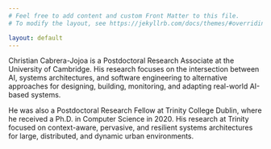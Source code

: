 ```yaml
---
# Feel free to add content and custom Front Matter to this file.
# To modify the layout, see https://jekyllrb.com/docs/themes/#overriding-theme-defaults

layout: default
---
```


<p>
   Christian Cabrera-Jojoa is a Postdoctoral Research Associate at the University of Cambridge. 
   His research focuses on the intersection between AI, systems architectures, and software engineering to 
   alternative approaches for designing, building, monitoring, and adapting real-world AI-based systems.
</p>

<p>
   He was also a Postdoctoral Research Fellow at Trinity College Dublin, where he received a Ph.D. in 
   Computer Science in 2020. His research at Trinity focused on context-aware, pervasive, and resilient systems 
   architectures for large, distributed, and dynamic urban environments.
</p>
